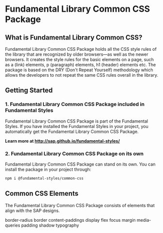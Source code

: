 # Fundamental Library Common CSS Package

## What is Fundamental Library Common CSS?

Fundamental Library Common CSS Package holds all the CSS style rules of the library that are recognized by older browsers—as well as the newer browsers. It creates the style rules for the basic elements on a page, such as a (link) elements, p (paragraph) elements, h1 (header) elements etc. The package is based on the DRY (Don't Repeat Yourself) methodology which allows the developers to not repeat the same CSS rules overall in the library. 

## Getting Started


### 1. Fundamental Library Common CSS Package included in Fundamental Styles

 Fundamental Library Common CSS Package is part of the Fundamental Styles. If you have installed the Fundamental Styles in your project, you automatically get the  Fundamental Library Common CSS Package. 
 
 **Learn more at http://sap.github.io/fundamental-styles/**
 
 
 ### 2. Fundamental Library Common CSS Package on its own
 
Fundamental Library Common CSS Package can stand on its own. You can install the package in your project through:

```html
npm i @fundamental-styles/common-css
```


## Common CSS Elements

The Fundamental Library Common CSS Package consists of elements that align with the SAP designs. 

border-radius 
border
content-paddings
display
flex
focus
margin
media-queries
padding
shadow
typography








